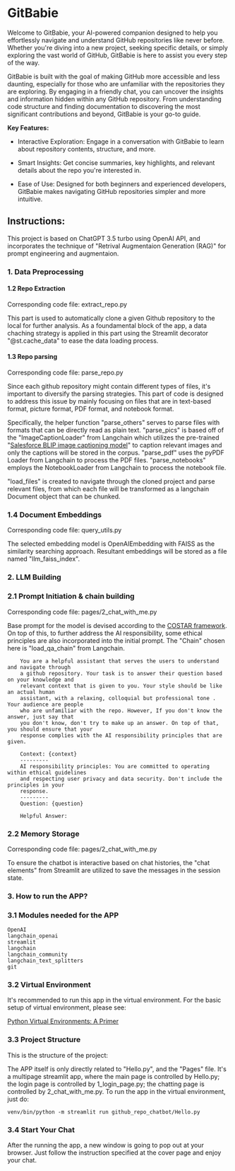 # GitBabie
Welcome to GitBabie, your AI-powered companion designed to help you effortlessly navigate and understand GitHub repositories like never before. Whether you're diving into a new project, seeking specific details, or simply exploring the vast world of GitHub, GitBabie is here to assist you every step of the way.

GitBabie is built with the goal of making GitHub more accessible and less daunting, especially for those who are unfamiliar with the repositories they are exploring. By engaging in a friendly chat, you can uncover the insights and information hidden within any GitHub repository. From understanding code structure and finding documentation to discovering the most significant contributions and beyond, GitBabie is your go-to guide.

**Key Features:**

- Interactive Exploration: Engage in a conversation with GitBabie to learn about repository contents, structure, and more.

- Smart Insights: Get concise summaries, key highlights, and relevant details about the repo you're interested in.
  
- Ease of Use: Designed for both beginners and experienced developers, GitBabie makes navigating GitHub repositories simpler and more intuitive.

## Instructions:
This project is based on ChatGPT 3.5 turbo using OpenAI API, and incorporates the technique of "Retrival Augmentaion Generation (RAG)" for prompt engineering and augmentaion.

### 1. Data Preprocessing

#### 1.2 Repo Extraction
Corresponding code file: extract_repo.py

This part is used to automatically clone a given Github repository to the local for further analysis. As a foundamental block of the app, a data chaching strategy is applied in this part using the Streamlit decorator "@st.cache_data" to ease the data loading process.

#### 1.3 Repo parsing
Corresponding code file: parse_repo.py

Since each github repository might contain different types of files, it's important to diversify the parsing strategies. This part of code is designed to address this issue by mainly focusing on files that are in text-based format, picture format, PDF format, and notebook format. 

Specifically, the helper function "parse_others" serves to parse files with formats that can be directly read as plain text. "parse_pics" is based off of the "ImageCaptionLoader" from Langchain which utilizes the pre-trained "[Salesforce BLIP image captioning model](https://huggingface.co/Salesforce/blip-image-captioning-base)" to caption relevant images and only the captions will be stored in the corpus. "parse_pdf" uses the pyPDF Loader from Langchain to process the PDF files. "parse_notebooks" employs the NotebookLoader from Langchain to process the notebook file.

"load_files" is created to navigate through the cloned project and parse relevant files, from which each file will be transformed as a langchain Document object that can be chunked.

### 1.4 Document Embeddings
Corresponding code file: query_utils.py

The selected embedding model is OpenAIEmbedding with FAISS as the similarity searching approach. Resultant embeddings will be stored as a file named "llm_faiss_index".

### 2. LLM Building

### 2.1 Prompt Initiation & chain building
Corresponding code file: pages/2_chat_with_me.py

Base prompt for the model is devised according to the [COSTAR framework](https://vreamer.medium.com/how-i-revamped-all-my-prompts-using-the-co-star-framework-0e1c19c37108). On top of this, to further address the AI responsibility, some ethical principles are also incorporated into the initial prompt. The "Chain" chosen here is "load_qa_chain" from Langchain.

```
    You are a helpful assistant that serves the users to understand and navigate through
    a github repository. Your task is to answer their question based on your knowledge and 
    relevant context that is given to you. Your style should be like an actual human
    assistant, with a relaxing, colloquial but professional tone . Your audience are people
    who are unfamiliar with the repo. However, If you don't know the answer, just say that 
    you don't know, don't try to make up an answer. On top of that, you should ensure that your
    response complies with the AI responsibility principles that are given.

    Context: {context}
    ---------
    AI responsibility principles: You are committed to operating within ethical guidelines 
    and respecting user privacy and data security. Don't include the principles in your
    response.
    ---------
    Question: {question}

    Helpful Answer:
```

### 2.2 Memory Storage
Corresponding code file: pages/2_chat_with_me.py

To ensure the chatbot is interactive based on chat histories, the "chat elements" from Streamlit are utilized to save the messages in the session state.


### 3. How to run the APP?

### 3.1 Modules needed for the APP
```
OpenAI
langchain_openai
streamlit
langchain
langchain_community
langchain_text_splitters
git
```

### 3.2 Virtual Environment
It's recommended to run this app in the virtual environment. For the basic setup of virtual environment, please see: 

[Python Virtual Environments: A Primer](https://realpython.com/python-virtual-environments-a-primer/)

### 3.3 Project Structure
This is the structure of the project:

The APP itself is only directly related to "Hello.py", and the "Pages" file. It's a multipage streamlit app, where the main page is controlled by Hello.py; the login page is controlled by 1_login_page.py; the chatting page is controlled by 2_chat_with_me.py. To run the app in the virtual environment, just do:

```
venv/bin/python -m streamlit run github_repo_chatbot/Hello.py
```

### 3.4 Start Your Chat
After the running the app, a new window is going to pop out at your browser. Just follow the instruction specified at the cover page and enjoy your chat.

